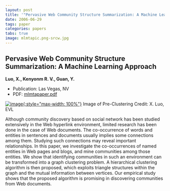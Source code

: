 ```yaml
---
layout: post
title: '"Pervasive Web Community Structure Summarization: A Machine Learning Approach"'
date: 2006-06-29
tags: paper
categories: papers
tabs: true
image: mlmtapic.png-srcw.jpg
---
```


## Pervasive Web Community Structure Summarization: A Machine Learning Approach
**Luo, X., Kenyonm R. V., Guan, Y.**
- Publication: Las Vegas, NV
- PDF: [mlmtapaper.pdf](/documents/mlmtapaper.pdf)


[![image](https://www.evl.uic.edu/output/originals/mlmtapic.png-srcw.jpg){:style="max-width: 100%"}](https://www.evl.uic.edu/output/originals/mlmtapic.png-srcw.jpg)
Image of Pre-Clustering
Credit: X. Luo, EVL

Although community discovery based on social network has been studied extensively in the Web hyperlink environment, limited research has been done in the case of Web documents. The co-occurrence of words and entities in sentences and documents usually implies some connections among them. Studying such connections may reveal important relationships. In this paper, we investigate the co-occurrences of named entities in Web pages and blogs, and mine communities among those entities. We show that identifying communities in such an environment can be transformed into a graph clustering problem. A hierarchical clustering algorithm is then proposed, which exploits triangle structures within the graph and the mutual information between vertices. Our empirical study shows that the proposed algorithm is promising in discovering communities from Web documents.